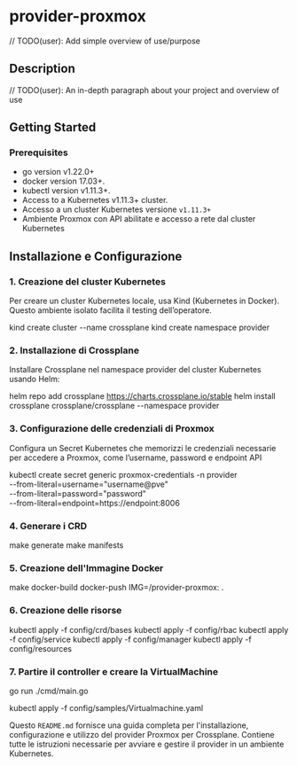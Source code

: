# provider-proxmox
// TODO(user): Add simple overview of use/purpose

## Description
// TODO(user): An in-depth paragraph about your project and overview of use

## Getting Started

### Prerequisites
- go version v1.22.0+
- docker version 17.03+.
- kubectl version v1.11.3+.
- Access to a Kubernetes v1.11.3+ cluster.
- Accesso a un cluster Kubernetes versione `v1.11.3+`
- Ambiente Proxmox con API abilitate e accesso a rete dal cluster Kubernetes

## Installazione e Configurazione

### 1. Creazione del cluster Kubernetes
Per creare un cluster Kubernetes locale, usa Kind (Kubernetes in Docker). Questo ambiente isolato facilita il testing dell’operatore.

kind create cluster --name crossplane
kind create namespace provider

### 2. Installazione di Crossplane
Installare Crossplane nel namespace provider del cluster Kubernetes usando Helm:

helm repo add crossplane https://charts.crossplane.io/stable
helm install crossplane crossplane/crossplane --namespace provider

### 3. Configurazione delle credenziali di Proxmox

Configura un Secret Kubernetes che memorizzi le credenziali necessarie per accedere a Proxmox, come l’username, password e endpoint API

kubectl create secret generic proxmox-credentials -n provider \
  --from-literal=username="username@pve" \
  --from-literal=password="password" \
  --from-literal=endpoint=https://endpoint:8006

### 4. Generare i CRD

make generate
make manifests  

### 5. Creazione dell'Immagine Docker

make docker-build docker-push IMG=<registry>/provider-proxmox:<tag> .

### 6. Creazione delle risorse
kubectl apply -f config/crd/bases
kubectl apply -f config/rbac
kubectl apply -f config/service
kubectl apply -f config/manager
kubectl apply -f config/resources

### 7. Partire il controller e creare la VirtualMachine

go run ./cmd/main.go

kubectl apply -f config/samples/Virtualmachine.yaml



Questo `README.md` fornisce una guida completa per l'installazione, configurazione e utilizzo del provider Proxmox per Crossplane. Contiene tutte le istruzioni necessarie per avviare e gestire il provider in un ambiente Kubernetes.